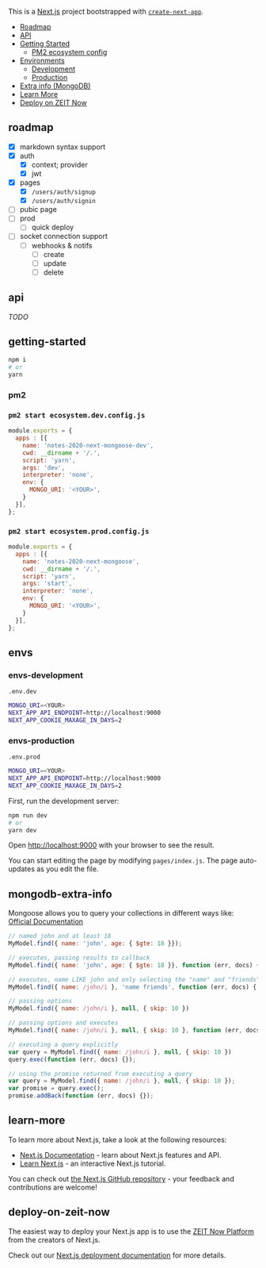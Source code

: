 This is a [Next.js](https://nextjs.org/) project bootstrapped with [`create-next-app`](https://github.com/zeit/next.js/tree/canary/packages/create-next-app).

- [Roadmap](#roadmap)
- [API](#api)
- [Getting Started](#getting-started)
  - [PM2 ecosystem config](#pm2)
- [Environments](#envs)
  - [Development](#envs-development)
  - [Production](#envs-production)
- [Extra info (MongoDB)](#mongodb-extra-info)
- [Learn More](#learn-more)
- [Deploy on ZEIT Now](#deploy-on-zeit-now)

## roadmap
- [x] markdown syntax support
- [x] auth
  - [x] context; provider
  - [x] jwt
- [x] pages
  - [x] `/users/auth/signup`
  - [x] `/users/auth/signin`
- [ ] pubic page
- [ ] prod
  - [ ] quick deploy
- [ ] socket connection support
  - [ ] webhooks & notifs
    - [ ] create
    - [ ] update
    - [ ] delete

## api
_TODO_

## getting-started
```bash
npm i
# or
yarn
```

### pm2
### `pm2 start ecosystem.dev.config.js`
```js
module.exports = {
  apps : [{
    name: 'notes-2020-next-mongoose-dev',
    cwd: __dirname + '/.',
    script: 'yarn',
    args: 'dev',
    interpreter: 'none',
    env: {
      MONGO_URI: '<YOUR>',
    }
  }],
};
```

### `pm2 start ecosystem.prod.config.js`
```js
module.exports = {
  apps : [{
    name: 'notes-2020-next-mongoose',
    cwd: __dirname + '/.',
    script: 'yarn',
    args: 'start',
    interpreter: 'none',
    env: {
      MONGO_URI: '<YOUR>',
    }
  }],
};
```

## envs
### envs-development
`.env.dev`
```bash
MONGO_URI=<YOUR>
NEXT_APP_API_ENDPOINT=http://localhost:9000
NEXT_APP_COOKIE_MAXAGE_IN_DAYS=2
```

### envs-production
`.env.prod`
```bash
MONGO_URI=<YOUR>
NEXT_APP_API_ENDPOINT=http://localhost:9000
NEXT_APP_COOKIE_MAXAGE_IN_DAYS=2
```

First, run the development server:

```bash
npm run dev
# or
yarn dev
```

Open [http://localhost:9000](http://localhost:9000) with your browser to see the result.

You can start editing the page by modifying `pages/index.js`. The page auto-updates as you edit the file.


## mongodb-extra-info

Mongoose allows you to query your collections in different ways like: [Official Documentation](https://mongoosejs.com/docs/api.html#model_Model.find)

```js
// named john and at least 18
MyModel.find({ name: 'john', age: { $gte: 18 }});

// executes, passing results to callback
MyModel.find({ name: 'john', age: { $gte: 18 }}, function (err, docs) {});

// executes, name LIKE john and only selecting the "name" and "friends" fields
MyModel.find({ name: /john/i }, 'name friends', function (err, docs) { })

// passing options
MyModel.find({ name: /john/i }, null, { skip: 10 })

// passing options and executes
MyModel.find({ name: /john/i }, null, { skip: 10 }, function (err, docs) {});

// executing a query explicitly
var query = MyModel.find({ name: /john/i }, null, { skip: 10 })
query.exec(function (err, docs) {});

// using the promise returned from executing a query
var query = MyModel.find({ name: /john/i }, null, { skip: 10 });
var promise = query.exec();
promise.addBack(function (err, docs) {});
```

## learn-more

To learn more about Next.js, take a look at the following resources:

- [Next.js Documentation](https://nextjs.org/docs) - learn about Next.js features and API.
- [Learn Next.js](https://nextjs.org/learn) - an interactive Next.js tutorial.

You can check out [the Next.js GitHub repository](https://github.com/zeit/next.js/) - your feedback and contributions are welcome!

## deploy-on-zeit-now

The easiest way to deploy your Next.js app is to use the [ZEIT Now Platform](https://zeit.co/import?utm_medium=default-template&filter=next.js&utm_source=create-next-app&utm_campaign=create-next-app-readme) from the creators of Next.js.

Check out our [Next.js deployment documentation](https://nextjs.org/docs/deployment) for more details.
